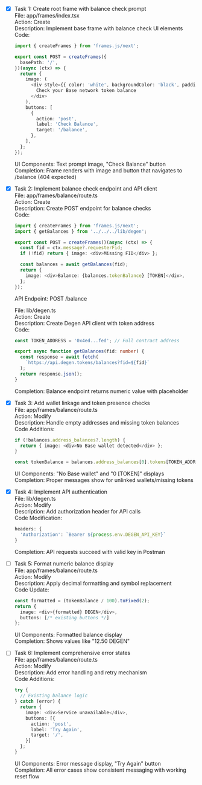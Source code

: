 - [x] Task 1: Create root frame with balance check prompt  
  File: app/frames/index.tsx  
  Action: Create  
  Description: Implement base frame with balance check UI elements  
  Code:  
  ```typescript
  import { createFrames } from 'frames.js/next';

  export const POST = createFrames({
    basePath: '/',
  })(async (ctx) => {
    return {
      image: (
        <div style={{ color: 'white', backgroundColor: 'black', padding: 20 }}>
          Check your Base network token balance
        </div>
      ),
      buttons: [
        {
          action: 'post',
          label: 'Check Balance',
          target: '/balance',
        },
      ],
    };
  });
  ```  
  UI Components: Text prompt image, "Check Balance" button  
  Completion: Frame renders with image and button that navigates to /balance (404 expected)

- [x] Task 2: Implement balance check endpoint and API client  
  File: app/frames/balance/route.ts  
  Action: Create  
  Description: Create POST endpoint for balance checks  
  Code:  
  ```typescript
  import { createFrames } from 'frames.js/next';
  import { getBalances } from '../../../lib/degen';

  export const POST = createFrames()(async (ctx) => {
    const fid = ctx.message?.requesterFid;
    if (!fid) return { image: <div>Missing FID</div> };

    const balances = await getBalances(fid);
    return {
      image: <div>Balance: {balances.tokenBalance} [TOKEN]</div>,
    };
  });
  ```  
  API Endpoint: POST /balance  

  File: lib/degen.ts  
  Action: Create  
  Description: Create Degen API client with token address  
  Code:  
  ```typescript
  const TOKEN_ADDRESS = '0x4ed...fed'; // Full contract address

  export async function getBalances(fid: number) {
    const response = await fetch(
      `https://api.degen.tokens/balances?fid=${fid}`
    );
    return response.json();
  }
  ```  
  Completion: Balance endpoint returns numeric value with placeholder

- [x] Task 3: Add wallet linkage and token presence checks  
  File: app/frames/balance/route.ts  
  Action: Modify  
  Description: Handle empty addresses and missing token balances  
  Code Additions:  
  ```typescript
  if (!balances.address_balances?.length) {
    return { image: <div>No Base wallet detected</div> };
  }
  
  const tokenBalance = balances.address_balances[0].tokens[TOKEN_ADDRESS] || 0;
  ```  
  UI Components: "No Base wallet" and "0 [TOKEN]" displays  
  Completion: Proper messages show for unlinked wallets/missing tokens

- [x] Task 4: Implement API authentication  
  File: lib/degen.ts  
  Action: Modify  
  Description: Add authorization header for API calls  
  Code Modification:  
  ```typescript
  headers: {
    'Authorization': `Bearer ${process.env.DEGEN_API_KEY}`
  }
  ```  
  Completion: API requests succeed with valid key in Postman

- [ ] Task 5: Format numeric balance display  
  File: app/frames/balance/route.ts  
  Action: Modify  
  Description: Apply decimal formatting and symbol replacement  
  Code Update:  
  ```typescript
  const formatted = (tokenBalance / 100).toFixed(2);
  return {
    image: <div>{formatted} DEGEN</div>,
    buttons: [/* existing buttons */]
  };
  ```  
  UI Components: Formatted balance display  
  Completion: Shows values like "12.50 DEGEN"

- [ ] Task 6: Implement comprehensive error states  
  File: app/frames/balance/route.ts  
  Action: Modify  
  Description: Add error handling and retry mechanism  
  Code Additions:  
  ```typescript
  try {
    // Existing balance logic
  } catch (error) {
    return {
      image: <div>Service unavailable</div>,
      buttons: [{
        action: 'post',
        label: 'Try Again',
        target: '/',
      }]
    };
  }
  ```  
  UI Components: Error message display, "Try Again" button  
  Completion: All error cases show consistent messaging with working reset flow
